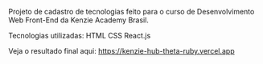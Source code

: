 Projeto de cadastro de tecnologias feito para o curso de Desenvolvimento Web Front-End da Kenzie Academy Brasil.

Tecnologias utilizadas:
HTML
CSS
React.js

Veja o resultado final aqui:
https://kenzie-hub-theta-ruby.vercel.app
